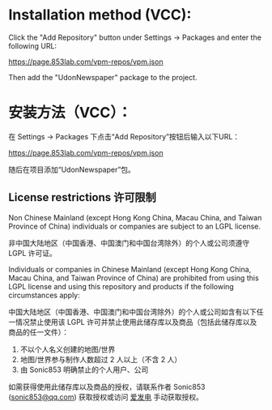 # Installation method (VCC):
Click the "Add Repository" button under Settings → Packages and enter the following URL:

https://page.853lab.com/vpm-repos/vpm.json

Then add the "UdonNewspaper" package to the project.

# 安装方法（VCC）：
在 Settings → Packages 下点击“Add Repository”按钮后输入以下URL：

https://page.853lab.com/vpm-repos/vpm.json

随后在项目添加“UdonNewspaper”包。

## License restrictions 许可限制
Non Chinese Mainland (except Hong Kong China, Macau China, and Taiwan Province of China) individuals or companies are subject to an LGPL license.

非中国大陆地区（中国香港、中国澳门和中国台湾除外）的个人或公司须遵守 LGPL 许可证。

Individuals or companies in Chinese Mainland (except Hong Kong China, Macau China, and Taiwan Province of China) are prohibited from using this LGPL license and using this repository and products if the following circumstances apply:

中国大陆地区（中国香港、中国澳门和中国台湾除外）的个人或公司如含有以下任一情况禁止使用该 LGPL 许可并禁止使用此储存库以及商品（包括此储存库以及商品的任一文件）：
1. 不以个人名义创建的地图/世界
2. 地图/世界参与制作人数超过 2 人以上（不含 2 人）
3. 由 Sonic853 明确禁止的个人用户、公司

如需获得使用此储存库以及商品的授权，请联系作者 Sonic853 (sonic853@qq.com) 获取授权或访问 [爱发电](https://afdian.com/a/Sonic853) 手动获取授权。
